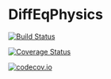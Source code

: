 # DiffEqPhysics

[![Build Status](https://travis-ci.org/ChrisRackauckas/DiffEqPhysics.jl.svg?branch=master)](https://travis-ci.org/ChrisRackauckas/DiffEqPhysics.jl)

[![Coverage Status](https://coveralls.io/repos/ChrisRackauckas/DiffEqPhysics.jl/badge.svg?branch=master&service=github)](https://coveralls.io/github/ChrisRackauckas/DiffEqPhysics.jl?branch=master)

[![codecov.io](http://codecov.io/github/ChrisRackauckas/DiffEqPhysics.jl/coverage.svg?branch=master)](http://codecov.io/github/ChrisRackauckas/DiffEqPhysics.jl?branch=master)
